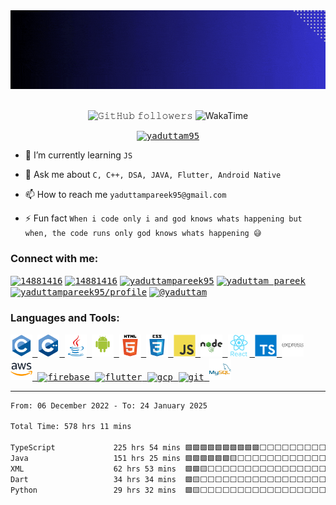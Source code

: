 <div align="center"> <img src="/header.gif" alt="yaduttam95" /> </div>
<br>
<p align="center"> <img alt="𝙶𝚒𝚝𝙷𝚞𝚋 𝚏𝚘𝚕𝚕𝚘𝚠𝚎𝚛𝚜" src="https://img.shields.io/github/followers/Yaduttam95?label=Followers&style=social"> <img alt="WakaTime" src="https://wakatime.com/badge/user/0b9a96bb-9797-462f-995c-51496524b4fc.svg"></p>
<!-- 
<a href="https://app.daily.dev/YoichiIsagi" target="_blank">
    <img
      width="320"
      align="right"
      src="https://api.daily.dev/devcards/31a52d600afd40079f0f38cf1dbaeecb.png?r=yxt"
    />
  </a> -->

<div align="center">
    <a href="https://github.com/ryo-ma/github-profile-trophy"><kbd><img src="https://github-profile-trophy.vercel.app/?username=yaduttam95&theme=onedark&row=10&column=5&margin-w=15&margin-h=15" alt="yaduttam95" /></kbd></a>
</div>
<!-- 
<div align="left"> -->
    
- 🌱 I’m currently learning ```JS```

- 💬 Ask me about ```C, C++, DSA, JAVA, Flutter, Android Native```

- 📫 How to reach me ```yaduttampareek95@gmail.com```

- ⚡ Fun fact ```When i code only i and god knows whats happening but when, the code runs only god knows whats happening 😅```
<!-- </div> -->

<h3 align="left">Connect with me:</h3>
<div align="left">
<a href="https://stackoverflow.com/users/14881416" target="blank"><kbd><img align="center" src="https://raw.githubusercontent.com/rahuldkjain/github-profile-readme-generator/master/src/images/icons/Social/stack-overflow.svg" alt="14881416" height="40" width="40" /></kbd></a>
<a href="https://www.linkedin.com/in/yaduttam-pareek-2142003f/" target="blank"><kbd><img align="center" src="https://cdn-icons-png.flaticon.com/512/174/174857.png" alt="14881416" height="40" width="40" /></kbd></a>
<a href="https://www.hackerrank.com/yaduttampareek95" target="blank"><kbd><img align="center" src="https://raw.githubusercontent.com/rahuldkjain/github-profile-readme-generator/master/src/images/icons/Social/hackerrank.svg" alt="yaduttampareek95" height="40" width="40" /></kbd></a>
<a href="https://www.leetcode.com/yaduttam_pareek" target="blank"><kbd><img align="center" src="https://raw.githubusercontent.com/rahuldkjain/github-profile-readme-generator/master/src/images/icons/Social/leet-code.svg" alt="yaduttam_pareek" height="40" width="40" /></kbd></a>
<a href="https://auth.geeksforgeeks.org/user/yaduttampareek95/profile" target="blank"><kbd><img align="center" src="https://raw.githubusercontent.com/rahuldkjain/github-profile-readme-generator/master/src/images/icons/Social/geeks-for-geeks.svg" alt="yaduttampareek95/profile" height="40" width="40" /></kbd></a>
<a href="https://www.hackerearth.com/@yaduttam" target="blank"><kbd><img align="center" src="https://raw.githubusercontent.com/rahuldkjain/github-profile-readme-generator/master/src/images/icons/Social/hackerearth.svg" alt="@yaduttam" height="40" width="40" /></kbd></a>
</div>

<h3 align="left">Languages and Tools:</h3>
<div align="left"> 
<a href="https://www.cprogramming.com/" target="_blank" rel="noreferrer">
    <kbd><img src="https://raw.githubusercontent.com/devicons/devicon/master/icons/c/c-original.svg" alt="c" width="35" height="35"/> </kbd>
</a>
<a href="https://www.w3schools.com/cpp/" target="_blank" rel="noreferrer">
    <kbd><img src="https://raw.githubusercontent.com/devicons/devicon/master/icons/cplusplus/cplusplus-original.svg" alt="cplusplus" width="35" height="35"/> </kbd>
</a> 
<a href="https://www.java.com" target="_blank" rel="noreferrer">
    <kbd><img src="https://raw.githubusercontent.com/devicons/devicon/master/icons/java/java-original.svg" alt="java" width="35" height="35"/> </kbd>
</a> 
<a href="https://developer.android.com" target="_blank" rel="noreferrer">
    <kbd><img src="https://raw.githubusercontent.com/devicons/devicon/master/icons/android/android-original-wordmark.svg" alt="android" width="35" height="35"/> </kbd>
</a>
<a href="https://www.w3.org/html/" target="_blank" rel="noreferrer">
    <kbd><img src="https://raw.githubusercontent.com/devicons/devicon/master/icons/html5/html5-original-wordmark.svg" alt="html5" width="35" height="35"/> </kbd>
</a> 
<a href="https://www.w3schools.com/css/" target="_blank" rel="noreferrer">
    <kbd><img src="https://raw.githubusercontent.com/devicons/devicon/master/icons/css3/css3-original-wordmark.svg" alt="css3" width="35" height="35"/> </kbd>
</a> 
<a href="https://developer.mozilla.org/en-US/docs/Web/JavaScript" target="_blank" rel="noreferrer">
    <kbd><img src="https://raw.githubusercontent.com/devicons/devicon/master/icons/javascript/javascript-original.svg" alt="javascript" width="35" height="35"/> </kbd>
</a>
<a href="https://nodejs.org" target="_blank" rel="noreferrer">
    <kbd><img src="https://raw.githubusercontent.com/devicons/devicon/master/icons/nodejs/nodejs-original-wordmark.svg" alt="nodejs" width="35" height="35"/> </kbd>
</a> 
<a href="https://reactjs.org/" target="_blank" rel="noreferrer">
    <kbd><img src="https://raw.githubusercontent.com/devicons/devicon/master/icons/react/react-original-wordmark.svg" alt="react" width="35" height="35"/> </kbd>
</a> 
<a href="https://www.typescriptlang.org/" target="_blank" rel="noreferrer">
    <kbd><img src="https://raw.githubusercontent.com/devicons/devicon/master/icons/typescript/typescript-original.svg" alt="typescript" width="35" height="35"/> </kbd>
</a>
<a href="https://expressjs.com" target="_blank" rel="noreferrer">
    <kbd><img src="https://raw.githubusercontent.com/devicons/devicon/master/icons/express/express-original-wordmark.svg" alt="express" width="35" height="35"/> </kbd>
</a> 
<a href="https://aws.amazon.com" target="_blank" rel="noreferrer">
    <kbd><img src="https://raw.githubusercontent.com/devicons/devicon/master/icons/amazonwebservices/amazonwebservices-original-wordmark.svg" alt="aws" width="35" height="35"/> </kbd>
</a>
<a href="https://firebase.google.com/" target="_blank" rel="noreferrer">
    <kbd><img src="https://www.vectorlogo.zone/logos/firebase/firebase-icon.svg" alt="firebase" width="35" height="35"/> </kbd>
</a> 
<a href="https://flutter.dev" target="_blank" rel="noreferrer">
    <kbd><img src="https://www.vectorlogo.zone/logos/flutterio/flutterio-icon.svg" alt="flutter" width="35" height="35"/> </kbd>
</a> 
<a href="https://cloud.google.com" target="_blank" rel="noreferrer">
    <kbd><img src="https://www.vectorlogo.zone/logos/google_cloud/google_cloud-icon.svg" alt="gcp" width="35" height="35"/> </kbd>
</a> 
<a href="https://git-scm.com/" target="_blank" rel="noreferrer">
    <kbd><img src="https://www.vectorlogo.zone/logos/git-scm/git-scm-icon.svg" alt="git" width="35" height="35"/> </kbd>
</a>
<a href="https://www.mysql.com/" target="_blank" rel="noreferrer">
    <kbd><img src="https://raw.githubusercontent.com/devicons/devicon/master/icons/mysql/mysql-original-wordmark.svg" alt="mysql" width="35" height="35"/> </kbd>
</a>
</div>

---

<!--START_SECTION:waka-->

```txt
From: 06 December 2022 - To: 24 January 2025

Total Time: 578 hrs 11 mins

TypeScript             225 hrs 54 mins 🟩🟩🟩🟩🟩🟩🟩🟩🟩🟩⬜⬜⬜⬜⬜⬜⬜⬜⬜⬜⬜⬜⬜⬜⬜   39.07 %
Java                   151 hrs 25 mins 🟩🟩🟩🟩🟩🟩🟨⬜⬜⬜⬜⬜⬜⬜⬜⬜⬜⬜⬜⬜⬜⬜⬜⬜⬜   26.19 %
XML                    62 hrs 53 mins  🟩🟩🟨⬜⬜⬜⬜⬜⬜⬜⬜⬜⬜⬜⬜⬜⬜⬜⬜⬜⬜⬜⬜⬜⬜   10.88 %
Dart                   34 hrs 34 mins  🟩🟨⬜⬜⬜⬜⬜⬜⬜⬜⬜⬜⬜⬜⬜⬜⬜⬜⬜⬜⬜⬜⬜⬜⬜   05.98 %
Python                 29 hrs 32 mins  🟩🟨⬜⬜⬜⬜⬜⬜⬜⬜⬜⬜⬜⬜⬜⬜⬜⬜⬜⬜⬜⬜⬜⬜⬜   05.11 %
```

<!--END_SECTION:waka-->

<!-- <table>
   <tr>
      <td><img src="https://github-readme-stats.vercel.app/api?username=Yaduttam95&include_all_commits=true&count_private=true&show_icons=true&line_height=24&title_color=1363DF&icon_color=47B5FF&text_color=DFF6FF&bg_color=0,000000,130F40" alt="Yaduttam Pareek" />
         <td><img align="center" src="https://github-readme-streak-stats.herokuapp.com/?user=yaduttam95&theme=dark&line_height=23" alt="yaduttam95" /></td>
   </tr>
</table>
<img src="https://wakatime.com/share/@yaduttam95/7648dc2c-45a0-4b76-8635-be448eba2e37.svg" width="100%">
<p><kbd><img src="https://github-readme-activity-graph.cyclic.app/graph?username=Yaduttam95&theme=react-dark"></kbd></p> -->
